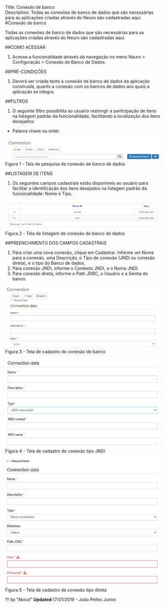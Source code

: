 Title: Conexão de banco  
Description: Todas as conexões de banco de dados que são necessárias para as aplicações criadas através do Neuro são cadastradas aqui.    
#Conexão de banco    

Todas as conexões de banco de dados que são necessárias para as aplicações criadas através do Neuro são cadastradas aqui.    

##COMO ACESSAR    
1. Acesse a funcionalidade através da navegação no menu Neuro > Configuração > Conexão de Banco de Dados.  

##PRÉ-CONDIÇÕES  
1. Deverá ser criada tanto a conexão de banco de dados da aplicação construída, quanto a conexão com os bancos de dados aos quais a aplicação se integra.    

##FILTROS  
1. O seguinte filtro possibilita ao usuário restringir a participação de itens na listagem padrão da funcionalidade, facilitando a localização dos itens desejados:     

* Palavra chave ou enter.    

![Screenshot](images/DataConnection-Filters.png)    
Figura 1 - Tela de pesquisa de conexão de banco de dados     

##LISTAGEM DE ITENS    
1. Os seguintes campos cadastrais estão disponíveis ao usuário para facilitar a identificação dos itens desejados na listagem padrão da funcionalidade: Nome e Tipo.   

![Screenshot](images/DataConnection-ItemsList.png)   
Figura 2 - Tela de listagem de conexão de banco de dados     

##PREENCHIMENTO DOS CAMPOS CADASTRAIS    
1. Para criar uma nova conexão, clique em Cadastrar. Informe um Nome para a conexão, uma Descrição, o Tipo de conexão (JNDI ou conexão direta), e o tipo do Banco de dados.    
2. Para conexão JNDI, informe o Contexto JNDI, e o Nome JNDI.   
3. Para conexão direta, informe o Path JDBC, o Usuário e a Senha do banco.   

![Screenshot](images/DataConnection-register.png)   
Figura 3 - Tela de cadastro de conexão de banco   

![Screenshot](images/DataConnection-JNDI.png)     
Figura 4 - Tela de cadastro de conexão tipo JNDI   

![Screenshot](images/DataConnection-direct.png)   
Figura 5 - Tela de cadastro de conexão tipo direta  


!!! tip "About"
    <b>Updated:</b>17/01/2019 - João Pelles Junior
